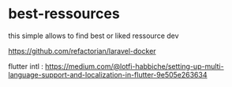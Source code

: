 # best-ressources
this simple allows to find best or liked ressource dev

https://github.com/refactorian/laravel-docker


flutter intl : https://medium.com/@lotfi-habbiche/setting-up-multi-language-support-and-localization-in-flutter-9e505e263634
